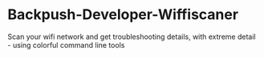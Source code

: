 # Backpush-Developer-Wiffiscaner
Scan your wifi network and get troubleshooting details, with extreme detail - using colorful command line tools
